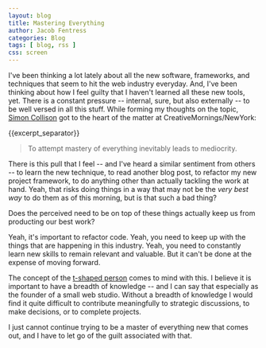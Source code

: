```yaml
---
layout: blog
title: Mastering Everything
author: Jacob Fentress
categories: Blog
tags: [ blog, rss ]
css: screen
---
```


I've been thinking a lot lately about all the new software, frameworks, and techniques that seem to hit the web industry everyday. And, I've been thinking about how I feel guilty that I haven't learned all these new tools, yet. There is a constant pressure -- internal, sure, but also externally -- to be well versed in all this stuff. While forming my thoughts on the topic, [Simon Collison](http://blog.creativemornings.com/post/60543163433/to-attempt-mastery-of-everything-inevitably-leads) got to the heart of the matter at CreativeMornings/NewYork:

{{excerpt_separator}}

> To attempt mastery of everything inevitably leads to mediocrity.

There is this pull that I feel -- and I've heard a similar sentiment from others -- to learn the new technique, to read another blog post, to refactor my new project framework, to do anything other than actually tackling the work at hand. Yeah, that risks doing things in a way that may not be the *very best way* to do them as of this morning, but is that such a bad thing?

Does the perceived need to be on top of these things actually keep us from producting our best work?

Yeah, it's important to refactor code. Yeah, you need to keep up with the things that are happening in this industry. Yeah, you need to constantly learn new skills to remain relevant and valuable. But it can't be done at the expense of moving forward.

The concept of the [t-shaped person](http://en.wikipedia.org/wiki/T-shaped_skills) comes to mind with this. I believe it is important to have a breadth of knowledge -- and I can say that especially as the founder of a small web studio. Without a breadth of knowledge I would find it quite difficult to contribute meaningfully to strategic discussions, to make decisions, or to complete projects.

I just cannot continue trying to be a master of everything new that comes out, and I have to let go of the guilt associated with that.